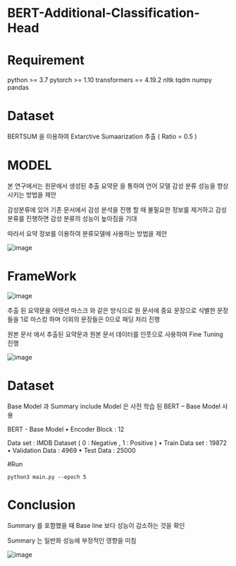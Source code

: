 # BERT-Additional-Classification-Head

# Requirement 

python >= 3.7
pytorch >= 1.10
transformers == 4.19.2
nltk
tqdm
numpy
pandas


# Dataset 

BERTSUM 을 이용하여 Extarctive Sumaarization 추출 ( Ratio = 0.5 ) 


# MODEL  


본 연구에서는 원문에서 생성된 추출 요약문 을 통하여 언어 모델 감성 분류 성능을 향상시키는 방법을 제안

감성분류에 있어 기존 문서에서 감성 분석을 진행 할 때 불필요한 정보를 제거하고 감성 분류를 진행하면 감성
분류의 성능이 높아짐을 기대


따라서 요약 정보를 이용하여 분류모델에 사용하는 방법을 제안

![image](https://user-images.githubusercontent.com/76906638/168416938-92cd54f1-7594-490b-a20b-1c524b3c04cd.png)


# FrameWork 

![image](https://user-images.githubusercontent.com/76906638/168416948-6dfc3b78-d287-4be0-83b1-f5ddb58ef0aa.png)

추출 된 요약문을 어텐션 마스크 와 같은 방식으로 원 문서에 중요 문장으로 식별한 문장 들을 1로 마스킹 하며
이외의 문장들은 0으로 패딩 처리 진행

원본 문서 에서 추출된 요약문과 원본 문서 데이터를 인풋으로 사용하여 Fine Tuning 진행

![image](https://user-images.githubusercontent.com/76906638/168416963-b3fb54b6-3809-4f4b-b752-899f91cdc97f.png)



#  Dataset 

Base Model 과 Summary include Model 은 사전 학습 된 BERT – Base Model 사용

BERT - Base Model
 • Encoder Block : 12


Data set : IMDB Dataset ( 0 : Negative , 1 : Positive )
 • Train Data set : 19872
 • Validation Data : 4969
 • Test Data : 25000

#Run 

    python3 main.py --epoch 5 


# Conclusion 

Summary 를 포함했을 때 Base line 보다 성능이 감소하는 것을 확인

Summary 는 일반화 성능에 부정적인 영향을 미침



![image](https://user-images.githubusercontent.com/76906638/168417010-1ac4dbb2-f6fd-43b1-9b8e-9bbea8178639.png)

